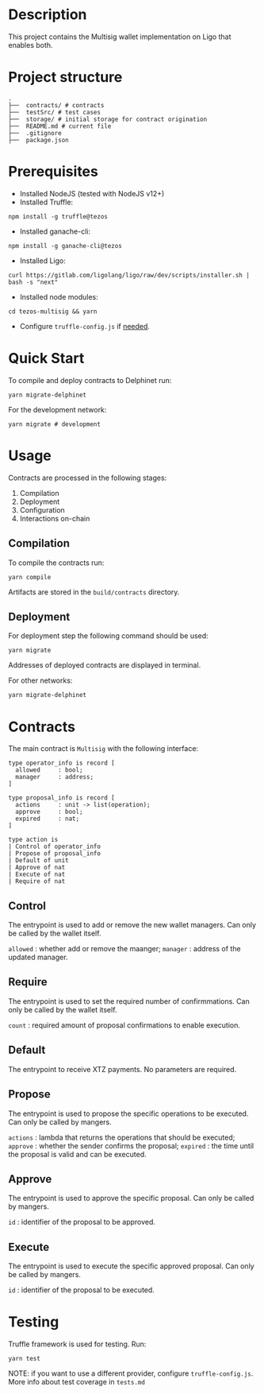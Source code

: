 # Description

This project contains the Multisig wallet implementation on Ligo that enables both.

# Project structure

```
.
├──  contracts/ # contracts
├──  testSrc/ # test cases
├──  storage/ # initial storage for contract origination
├──  README.md # current file
├──  .gitignore
├──  package.json
```

# Prerequisites

- Installed NodeJS (tested with NodeJS v12+)
- Installed Truffle:

```
npm install -g truffle@tezos

```

- Installed ganache-cli:

```
npm install -g ganache-cli@tezos

```

- Installed Ligo:

```
curl https://gitlab.com/ligolang/ligo/raw/dev/scripts/installer.sh | bash -s "next"
```

- Installed node modules:

```
cd tezos-multisig && yarn
```

- Configure `truffle-config.js` if [needed](https://www.trufflesuite.com/docs/tezos/truffle/reference/configuring-tezos-projects).

# Quick Start

To compile and deploy contracts to Delphinet run:

```
yarn migrate-delphinet
```

For the development network:

```
yarn migrate # development
```

# Usage

Contracts are processed in the following stages:

1. Compilation
2. Deployment
3. Configuration
4. Interactions on-chain

## Compilation

To compile the contracts run:

```
yarn compile
```

Artifacts are stored in the `build/contracts` directory.

## Deployment

For deployment step the following command should be used:

```
yarn migrate
```

Addresses of deployed contracts are displayed in terminal.

For other networks:

```
yarn migrate-delphinet
```

# Contracts

The main contract is `Multisig` with the following interface:

```
type operator_info is record [
  allowed     : bool;
  manager     : address;
]

type proposal_info is record [
  actions     : unit -> list(operation);
  approve     : bool;
  expired     : nat;
]

type action is
| Control of operator_info
| Propose of proposal_info
| Default of unit
| Approve of nat
| Execute of nat
| Require of nat
```

## Control

The entrypoint is used to add or remove the new wallet managers. Can only be called by the wallet itself.

`allowed` : whether add or remove the maanger;
`manager` : address of the updated manager.

## Require

The entrypoint is used to set the required number of confirmmations. Can only be called by the wallet itself.

`count` : required amount of proposal confirmations to enable execution.

## Default

The entrypoint to receive XTZ payments. No parameters are required.

## Propose

The entrypoint is used to propose the specific operations to be executed. Can only be called by mangers.

`actions` : lambda that returns the operations that should be executed;
`approve` : whether the sender confirms the proposal;
`expired` : the time until the proposal is valid and can be executed.

## Approve

The entrypoint is used to approve the specific proposal. Can only be called by mangers.

`id` : identifier of the proposal to be approved.

## Execute

The entrypoint is used to execute the specific approved proposal. Can only be called by mangers.

`id` : identifier of the proposal to be executed.

# Testing

Truffle framework is used for testing. Run:

```
yarn test
```

NOTE: if you want to use a different provider, configure `truffle-config.js`.
More info about test coverage in `tests.md`
